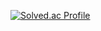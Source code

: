 [![Solved.ac Profile](http://mazassumnida.wtf/api/v2/generate_badge?boj=magic3910)](https://solved.ac/magic3910/)
